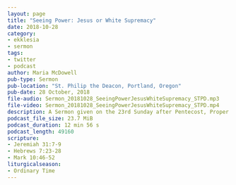 ```yaml
---
layout: page
title: "Seeing Power: Jesus or White Supremacy"
date: 2018-10-28
category:
- ekklesia
- sermon
tags:
- twitter
- podcast
author: Maria McDowell
pub-type: Sermon
pub-location: "St. Philip the Deacon, Portland, Oregon"
pub-date: 28 October, 2018
file-audio: Sermon_20181028_SeeingPowerJesusWhiteSupremacy_STPD.mp3
file-video: Sermon_20181028_SeeingPowerJesusWhiteSupremacy_STPD.mp4
description: A Sermon given on the 23rd Sunday after Pentecost, Proper 25.
podcast_file_size: 23.7 MiB
podcast_duration: 12 min 56 s
podcast_length: 49160
scripture:
- Jeremiah 31:7-9
- Hebrews 7:23-28
- Mark 10:46-52
liturgicalseason:
- Ordinary Time
---
```

